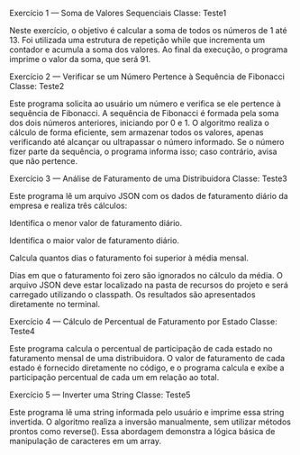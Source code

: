 Exercício 1 — Soma de Valores Sequenciais
Classe: Teste1

Neste exercício, o objetivo é calcular a soma de todos os números de 1 até 13.
Foi utilizada uma estrutura de repetição while que incrementa um contador e acumula a soma dos valores.
Ao final da execução, o programa imprime o valor da soma, que será 91.

Exercício 2 — Verificar se um Número Pertence à Sequência de Fibonacci
Classe: Teste2

Este programa solicita ao usuário um número e verifica se ele pertence à sequência de Fibonacci.
A sequência de Fibonacci é formada pela soma dos dois números anteriores, iniciando por 0 e 1.
O algoritmo realiza o cálculo de forma eficiente, sem armazenar todos os valores, apenas verificando até alcançar ou ultrapassar o número informado.
Se o número fizer parte da sequência, o programa informa isso; caso contrário, avisa que não pertence.

Exercício 3 — Análise de Faturamento de uma Distribuidora
Classe: Teste3

Este programa lê um arquivo JSON com os dados de faturamento diário da empresa e realiza três cálculos:

Identifica o menor valor de faturamento diário.

Identifica o maior valor de faturamento diário.

Calcula quantos dias o faturamento foi superior à média mensal.

Dias em que o faturamento foi zero são ignorados no cálculo da média.
O arquivo JSON deve estar localizado na pasta de recursos do projeto e será carregado utilizando o classpath.
Os resultados são apresentados diretamente no terminal.

Exercício 4 — Cálculo de Percentual de Faturamento por Estado
Classe: Teste4

Este programa calcula o percentual de participação de cada estado no faturamento mensal de uma distribuidora.
O valor de faturamento de cada estado é fornecido diretamente no código, e o programa calcula e exibe a participação percentual de cada um em relação ao total.

Exercício 5 — Inverter uma String
Classe: Teste5

Este programa lê uma string informada pelo usuário e imprime essa string invertida.
O algoritmo realiza a inversão manualmente, sem utilizar métodos prontos como reverse().
Essa abordagem demonstra a lógica básica de manipulação de caracteres em um array.
